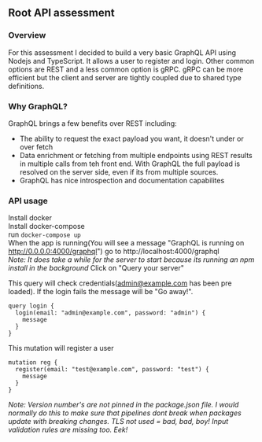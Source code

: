 ## Root API assessment

### Overview

For this assessment I decided to build a very basic GraphQL API using Nodejs and TypeScript. 
It allows a user to register and login. Other common options are REST and a less common option is gRPC. gRPC can be more efficient but the client and server are tightly coupled due to shared type definitions.   

### Why GraphQL?

GraphQL brings a few benefits over REST including:
- The ability to request the exact payload you want, it doesn't under or over fetch
- Data enrichment or fetching from multiple endpoints using REST results in multiple calls from teh front end. With GraphQL the full payload is resolved on the server side, even if its from multiple sources.
- GraphQL has nice introspection and documentation capabilites

### API usage
Install docker<br/>
Install docker-compose<br/>
run ```docker-compose up```<br/>
When the app is running(You will see a message "GraphQL is running on http://0.0.0.0:4000/graphql") go to http://localhost:4000/graphql<br/>
*Note: It does take a while for the server to start because its running an npm install in the background*
Click on "Query your server"

This query will check credentials(admin@example.com has been pre loaded). If the login fails the message will be "Go away!".
```
query login {
  login(email: "admin@example.com", password: "admin") {
    message
  }
}
```

This mutation will register a user
```
mutation reg {
  register(email: "test@example.com", password: "test") {
    message
  }
}
```

*Note: 
Version number's are not pinned in the package.json file. I would normally do this to make sure that pipelines dont break when packages update with breaking changes.
TLS not used = bad, bad, boy!
Input validation rules are missing too. Eek!*

